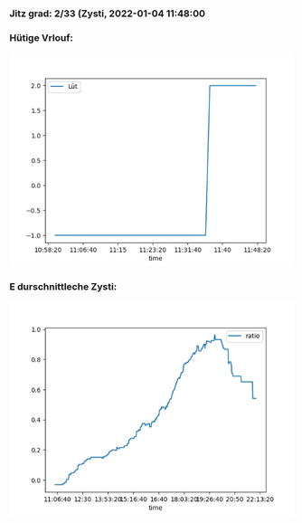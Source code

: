 ### Jitz grad: 2/33 (Zysti, 2022-01-04 11:48:00

### Hütige Vrlouf:
![Graph](Today.png)

### E durschnittleche Zysti:
![Graph](Zysti.png)